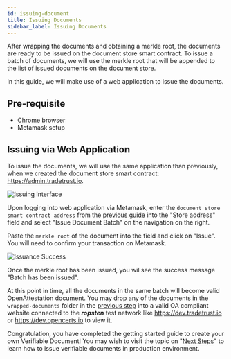 ```yaml
---
id: issuing-document
title: Issuing Documents
sidebar_label: Issuing Documents
---
```


After wrapping the documents and obtaining a merkle root, the documents are ready to be issued on the document store smart contract. To issue a batch of documents, we will use the merkle root that will be appended to the list of issued documents on the document store.

In this guide, we will make use of a web application to issue the documents.

## Pre-requisite

- Chrome browser
- Metamask setup

## Issuing via Web Application

To issue the documents, we will use the same application than previously, when we created the document store smart contract: https://admin.tradetrust.io.

![Issuing Interface](/docs/verifiable-document/issuing-document/issuing.png)

Upon logging into web application via Metamask, enter the `document store smart contract address` from the [previous guide](/docs/verifiable-document/document-store/) into the "Store address" field and select "Issue Document Batch" on the navigation on the right.

Paste the `merkle root` of the document into the field and click on "Issue". You will need to confirm your transaction on Metamask.

![Issuance Success](/docs/verifiable-document/issuing-document/success.png)

Once the merkle root has been issued, you wil see the success message "Batch has been issued".

At this point in time, all the documents in the same batch will become valid OpenAttestation document. You may drop any of the documents in the `wrapped-documents` folder in the [previous step](/docs/verifiable-document/document-data) into a valid OA compliant website connected to the **_ropsten_** test network like https://dev.tradetrust.io or https://dev.opencerts.io to view it.

Congratulation, you have completed the getting started guide to create your own Verifiable Document! You may wish to visit the topic on "[Next Steps](/docs/verifiable-document/next-steps)" to learn how to issue verifiable documents in production environment.
